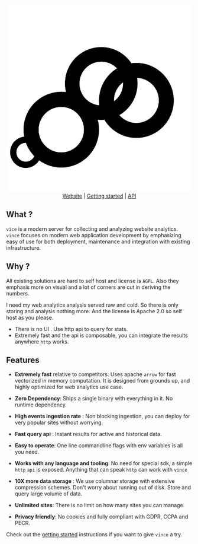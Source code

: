 
<p align="center">
    <img src="./logo.svg" alt="Vince Logo" />
    <a href="https://vinceanalytics.com/">Website</a> |
    <a href="https://vinceanalytics.com/#getting-started">Getting started</a> |
    <a href="https://vinceanalytics.com/#api">API</a>
</p>


## What ?

`vice` is a modern server for collecting and analyzing website analytics. `vince` focuses on modern web application development by emphasizing easy of use for both deployment, maintenance and integration with existing infrastructure.

## Why ?

All existing solutions are hard to self host and license is `AGPL`. Also they emphasis more on visual and a lot of corners are cut in deriving the numbers.

I need my web analytics analysis served raw and cold. So there is only storing and analysis nothing more. And the license is Apache 2.0 so self host as you please. 

- There is no UI . Use http api to query for stats.
- Extremely fast and the api is composable, you can integrate the results anywhere `http` works.


## Features

- **Extremely fast** relative to competitors. Uses apache `arrow` for fast vectorized in memory computation. It is designed from grounds up, and highly optimized for web analytics use case.

- **Zero Dependency**: Ships a single binary with everything in it. No runtime dependency.

- **High events ingestion rate** : Non blocking ingestion, you can deploy for very popular sites without worrying.

- **Fast query api** : Instant results for active and historical data.

- **Easy to operate**: One line commandline flags with env variables is all you need.

- **Works with any language and tooling**: No need for special sdk, a simple `http` `api` is exposed. Anything that can speak `http` can work with `vince`

- **10X more data storage** : We use columnar storage with extensive compression schemes. Don't worry about running out of disk. Store and query large volume of data.

- **Unlimited sites**: There is no limit on how many sites you can manage.

- **Privacy friendly**: No cookies and fully compliant with GDPR, CCPA and PECR.


Check out the [getting started](https://vinceanalytics.com/#getting-started) instructions if you want to give `vince` a try.